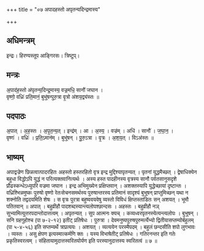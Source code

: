 +++
title = "०७ अपादहस्तो अपृतन्यदिन्द्रमास्य"

+++
## अधिमन्त्रम्
इन्द्रः। हिरण्यस्तूप आङ्गिरसः। त्रिष्टुप्।

## मन्त्रः
अ॒पाद॑ह॒स्तो अ॑पृतन्य॒दिन्द्र॒मास्य॒ वज्र॒मधि॒ सानौ॑ जघान ।  
वृष्णो॒ वध्रिः॑ प्रति॒मानं॒ बुभू॑षन्पुरु॒त्रा वृ॒त्रो अ॑शय॒द्व्य॑स्तः ॥

## पदपाठः
अ॒पात् । अ॒ह॒स्तः । अ॒पृ॒त॒न्य॒त् । इन्द्र॑म् । आ । अ॒स्य॒ । वज्र॑म् । अधि॑ । सानौ॑ । ज॒घा॒न॒ ।  
वृष्णः॑ । वध्रिः॑ । प्र॒ति॒ऽमान॑म् । बुभू॑षन् । पु॒रु॒ऽत्रा । वृ॒त्रः । अ॒श॒य॒त् । विऽअ॑स्तः ॥

## भाष्यम्
अपाद्वज्रेण छिन्नत्वात्पादरहितः अहस्तो हस्तरहितो वृत्र इन्द्र मुद्दिश्यापृतन्यत् । पृतनां युद्धमैच्छत् । द्वेषाधिक्येन बहुधा विद्धोऽपि युद्धं न परित्यक्तवानित्यर्थः । अस्य हस्त पादहीनस्य वृत्रस्य सानौ पर्वतसानुसदृशे प्रौढस्कन्धेऽध्युपरि वज्रमा जघान । इन्द्र अभिमुख्येन प्रक्षिप्तवान् । अशक्तस्यापि युद्धेच्छायां दृष्टान्तः । वध्रिश्भिन्नमुष्कः पुरुषो वृष्णो रेतःसेचनसमर्थस्य पुरुषान्तरस्य प्रतिमानं सादृश्यं बुभूषन् प्राप्तुमिच्छन् यथा न शक्नोति तद्वदयमिति शेषः । स वृत्रः पुरत्रा बहुष्ववयवेषु व्यस्तो विविधं क्षिप्तस्ताडितः सन् अशयत् । भूमौ पतितवान् ॥ अपात् । बहुव्रीहौ पादशब्दस्यान्त्यलोपश्छान्दसः । अहस्तः । बहुव्रीहौ नञ् सुभ्यामित्युत्तरपदान्तोदात्तत्वम् । अपृतन्यत् । सुप आत्मनः क्यच् । कव्यध्वरपृतनस्येत्यन्त्यलोपः । बुभूषन् । सनि ग्रहगुहोश्च (पा ७-२-१२) इतीट् प्रतिषेधः । पुरुत्रा । देवमनुष्यपुरुषपुरुमर्त्येभ्यो द्वितीयासप्तम्योर्बहुलम् (पा ५-४-५६) इति सप्तम्यर्थे त्राप्रत्ययः । अशयत् । व्यत्ययेन परस्मैपदम् । बहुलं छन्दसीति शपो लुगभावः । व्यस्तः । असु क्षेपण इत्यस्मात्कर्मणि क्तः । यस्य विभाषेतीट् प्रतिषेधः । गतिरनन्तर इति गतेः प्रकृतिस्वरत्वम् । संहितायामुदात्तस्वरितयोर्यण इति परस्यानुदात्तस्य स्वरितत्वं ॥ ७ ॥